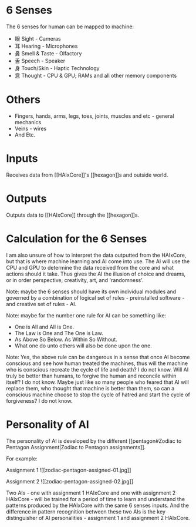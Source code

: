 # 6 Senses
The 6 senses for human can be mapped to machine:
- 眼 Sight - Cameras
- 耳 Hearing - Microphones
- 鼻 Smell & Taste - Olfactory
- 舌 Speech - Speaker
- 身 Touch/Skin - Haptic Technology
- 意 Thought - CPU & GPU; RAMs and all other memory components
# Others
- Fingers, hands, arms, legs, toes, joints, muscles and etc - general mechanics
- Veins - wires
- And Etc.
# Inputs
Receives data from [[HAIxCore]]'s [[hexagon]]s and outside world.
# Outputs
Outputs data to [[HAIxCore]] through the [[hexagon]]s.
# Calculation for the 6 Senses
I am also unsure of how to interpret the data outputted from the HAIxCore, but that is where machine learning and AI come into use. The AI will use the CPU and GPU to determine the data received from the core and what actions should it take. Thus gives the AI the illusion of choice and dreams, or in order perspective, creativity, art, and 'randomness'.

Note: maybe the 6 senses should have its own individual modules and governed by a combination of logical set of rules - preinstalled software - and creative set of rules - AI.

Note: maybe for the number one rule for AI can be something like:
- One is All and All is One.
- The Law is One and The One is Law.
- As Above So Below. As Within So Without.
- What one do unto others will also be done upon the one.

Note: Yes, the above rule can be dangerous in a sense that once AI become conscious and see how human treated the machines, thus will the machine who is conscious recreate the cycle of life and death? I do not know. Will AI truly be better than humans, to forgive the human and reconcile within itself? I do not know. Maybe just like so many people who feared that AI will replace them, who thought that machine is better than them, so can a conscious machine choose to stop the cycle of hatred and start the cycle of forgiveness? I do not know.
# Personality of AI
The personality of AI is developed by the different [[pentagon#Zodiac to Pentagon Assignment|Zodiac to Pentagon assignments]].

For example:

Assignment 1
![[zodiac-pentagon-assigned-01.jpg]]

Assignment 2
![[zodiac-pentagon-assigned-02.jpg]]

Two AIs - one with assignment 1 HAIxCore and one with assignment 2 HAIxCore - will be trained for a period of time to learn and understand the patterns produced by the HAIxCore with the same 6 senses inputs. And the difference in pattern recognition between these two AIs is the key distinguisher of AI personalities - assignment 1 and assignment 2 HAIxCore.